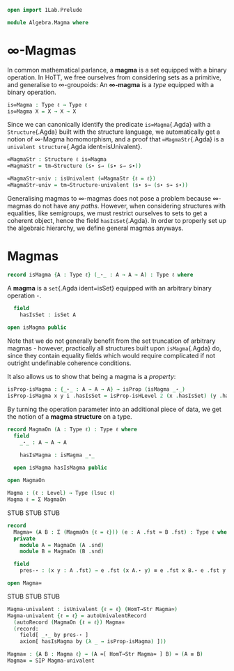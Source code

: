 
```agda
open import 1Lab.Prelude

module Algebra.Magma where
```

<!--
```
private variable
  ℓ ℓ₁ : Level
  A : Type ℓ
```
-->

# ∞-Magmas

In common mathematical parlance, a **magma** is a set equipped with a
binary operation. In HoTT, we free ourselves from considering sets as a
primitive, and generalise to ∞-groupoids: An **∞-magma** is a _type_
equipped with a binary operation.

```agda
is∞Magma : Type ℓ → Type ℓ
is∞Magma X = X → X → X
```

Since we can canonically identify the predicate `is∞Magma`{.Agda} with a
`Structure`{.Agda} built with the structure language, we automatically
get a notion of ∞-Magma homomorphism, and a proof that
`∞MagmaStr`{.Agda} is a `univalent structure`{.Agda ident=isUnivalent}.

```agda
∞MagmaStr : Structure ℓ is∞Magma
∞MagmaStr = tm→Structure (s∙ s→ (s∙ s→ s∙))

∞MagmaStr-univ : isUnivalent (∞MagmaStr {ℓ = ℓ})
∞MagmaStr-univ = tm→Structure-univalent (s∙ s→ (s∙ s→ s∙))
```

Generalising magmas to ∞-magmas does not pose a problem because ∞-magmas
do not have any _paths_. However, when considering structures with
equalities, like semigroups, we must restrict ourselves to sets to get a
coherent object, hence the field `hasIsSet`{.Agda}. In order to properly set up
the algebraic hierarchy, we define general magmas anyways.

# Magmas
```agda
record isMagma {A : Type ℓ} (_⋆_ : A → A → A) : Type ℓ where
```

A **magma** is a `set`{.Agda ident=isSet} equipped with an arbitrary binary operation `⋆`.

```agda
  field
    hasIsSet : isSet A
    
open isMagma public
```
    
Note that we do not generally benefit from the set truncation of arbitrary magmas - however,
practically all structures built upon `isMagma`{.Agda} do, since they contain equality fields
which would require complicated if not outright undefinable coherence conditions.

It also allows us to show that being a magma is a _property_:

```agda
isProp-isMagma : {_⋆_ : A → A → A} → isProp (isMagma _⋆_)
isProp-isMagma x y i .hasIsSet = isProp-isHLevel 2 (x .hasIsSet) (y .hasIsSet) i
```

By turning the operation parameter into an additional piece of data, we get the notion of
a **magma structure** on a type.

```agda
record MagmaOn (A : Type ℓ) : Type ℓ where
  field
    _⋆_ : A → A → A

    hasIsMagma : isMagma _⋆_
    
  open isMagma hasIsMagma public

open MagmaOn

Magma : (ℓ : Level) → Type (lsuc ℓ)
Magma ℓ = Σ MagmaOn
```
STUB STUB STUB

```agda
record
  Magma≃ (A B : Σ (MagmaOn {ℓ = ℓ})) (e : A .fst ≃ B .fst) : Type ℓ where
  private
    module A = MagmaOn (A .snd)
    module B = MagmaOn (B .snd)

  field
    pres-⋆ : (x y : A .fst) → e .fst (x A.⋆ y) ≡ e .fst x B.⋆ e .fst y

open Magma≃
```

STUB STUB STUB

```agda
Magma-univalent : isUnivalent {ℓ = ℓ} (HomT→Str Magma≃)
Magma-univalent {ℓ = ℓ} = autoUnivalentRecord
  (autoRecord (MagmaOn {ℓ = ℓ}) Magma≃
  (record:
    field[ _⋆_ by pres-⋆ ]
    axiom[ hasIsMagma by (λ _ → isProp-isMagma) ]))

Magma≡ : {A B : Magma ℓ} → (A ≃[ HomT→Str Magma≃ ] B) ≃ (A ≡ B)
Magma≡ = SIP Magma-univalent
```
